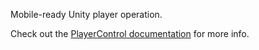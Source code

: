 Mobile-ready Unity player operation.

Check out the [PlayerControl documentation](https://github.com/kochounoyume/PlayerControl) for more info.